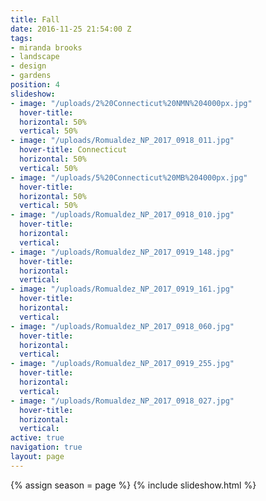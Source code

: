 ```yaml
---
title: Fall
date: 2016-11-25 21:54:00 Z
tags:
- miranda brooks
- landscape
- design
- gardens
position: 4
slideshow:
- image: "/uploads/2%20Connecticut%20NMN%204000px.jpg"
  hover-title: 
  horizontal: 50%
  vertical: 50%
- image: "/uploads/Romualdez_NP_2017_0918_011.jpg"
  hover-title: Connecticut
  horizontal: 50%
  vertical: 50%
- image: "/uploads/5%20Connecticut%20MB%204000px.jpg"
  hover-title: 
  horizontal: 50%
  vertical: 50%
- image: "/uploads/Romualdez_NP_2017_0918_010.jpg"
  hover-title: 
  horizontal: 
  vertical: 
- image: "/uploads/Romualdez_NP_2017_0919_148.jpg"
  hover-title: 
  horizontal: 
  vertical: 
- image: "/uploads/Romualdez_NP_2017_0919_161.jpg"
  hover-title: 
  horizontal: 
  vertical: 
- image: "/uploads/Romualdez_NP_2017_0918_060.jpg"
  hover-title: 
  horizontal: 
  vertical: 
- image: "/uploads/Romualdez_NP_2017_0919_255.jpg"
  hover-title: 
  horizontal: 
  vertical: 
- image: "/uploads/Romualdez_NP_2017_0918_027.jpg"
  hover-title: 
  horizontal: 
  vertical: 
active: true
navigation: true
layout: page
---
```


{% assign season = page %}
{% include slideshow.html %}
